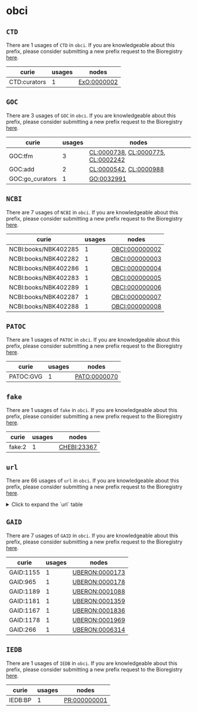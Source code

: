 # obci

## `CTD`

There are 1 usages of `CTD` in `obci`.
If you are knowledgeable about this prefix, please consider submitting a new prefix
request to the Bioregistry [here](https://github.com/biopragmatics/bioregistry/issues/new?assignees=cthoyt&labels=New%2CPrefix&template=new-prefix.yml&title=%5BResource%5D%3A%20CTD).

| curie        |   usages | nodes                                                     |
|--------------|----------|-----------------------------------------------------------|
| CTD:curators |        1 | [ExO:0000002](http://purl.obolibrary.org/obo/ExO_0000002) |

## `GOC`

There are 3 usages of `GOC` in `obci`.
If you are knowledgeable about this prefix, please consider submitting a new prefix
request to the Bioregistry [here](https://github.com/biopragmatics/bioregistry/issues/new?assignees=cthoyt&labels=New%2CPrefix&template=new-prefix.yml&title=%5BResource%5D%3A%20GOC).

| curie           |   usages | nodes                                                                                                                                                                     |
|-----------------|----------|---------------------------------------------------------------------------------------------------------------------------------------------------------------------------|
| GOC:tfm         |        3 | [CL:0000738](http://purl.obolibrary.org/obo/CL_0000738), [CL:0000775](http://purl.obolibrary.org/obo/CL_0000775), [CL:0002242](http://purl.obolibrary.org/obo/CL_0002242) |
| GOC:add         |        2 | [CL:0000542](http://purl.obolibrary.org/obo/CL_0000542), [CL:0000988](http://purl.obolibrary.org/obo/CL_0000988)                                                          |
| GOC:go_curators |        1 | [GO:0032991](http://purl.obolibrary.org/obo/GO_0032991)                                                                                                                   |

## `NCBI`

There are 7 usages of `NCBI` in `obci`.
If you are knowledgeable about this prefix, please consider submitting a new prefix
request to the Bioregistry [here](https://github.com/biopragmatics/bioregistry/issues/new?assignees=cthoyt&labels=New%2CPrefix&template=new-prefix.yml&title=%5BResource%5D%3A%20NCBI).

| curie                |   usages | nodes                                                           |
|----------------------|----------|-----------------------------------------------------------------|
| NCBI:books/NBK402285 |        1 | [OBCI:000000002](http://purl.obolibrary.org/obo/OBCI_000000002) |
| NCBI:books/NBK402282 |        1 | [OBCI:000000003](http://purl.obolibrary.org/obo/OBCI_000000003) |
| NCBI:books/NBK402286 |        1 | [OBCI:000000004](http://purl.obolibrary.org/obo/OBCI_000000004) |
| NCBI:books/NBK402283 |        1 | [OBCI:000000005](http://purl.obolibrary.org/obo/OBCI_000000005) |
| NCBI:books/NBK402289 |        1 | [OBCI:000000006](http://purl.obolibrary.org/obo/OBCI_000000006) |
| NCBI:books/NBK402287 |        1 | [OBCI:000000007](http://purl.obolibrary.org/obo/OBCI_000000007) |
| NCBI:books/NBK402288 |        1 | [OBCI:000000008](http://purl.obolibrary.org/obo/OBCI_000000008) |

## `PATOC`

There are 1 usages of `PATOC` in `obci`.
If you are knowledgeable about this prefix, please consider submitting a new prefix
request to the Bioregistry [here](https://github.com/biopragmatics/bioregistry/issues/new?assignees=cthoyt&labels=New%2CPrefix&template=new-prefix.yml&title=%5BResource%5D%3A%20PATOC).

| curie     |   usages | nodes                                                       |
|-----------|----------|-------------------------------------------------------------|
| PATOC:GVG |        1 | [PATO:0000070](http://purl.obolibrary.org/obo/PATO_0000070) |

## `fake`

There are 1 usages of `fake` in `obci`.
If you are knowledgeable about this prefix, please consider submitting a new prefix
request to the Bioregistry [here](https://github.com/biopragmatics/bioregistry/issues/new?assignees=cthoyt&labels=New%2CPrefix&template=new-prefix.yml&title=%5BResource%5D%3A%20fake).

| curie   |   usages | nodes                                                     |
|---------|----------|-----------------------------------------------------------|
| fake:2  |        1 | [CHEBI:23367](http://purl.obolibrary.org/obo/CHEBI_23367) |

## `url`

There are 66 usages of `url` in `obci`.
If you are knowledgeable about this prefix, please consider submitting a new prefix
request to the Bioregistry [here](https://github.com/biopragmatics/bioregistry/issues/new?assignees=cthoyt&labels=New%2CPrefix&template=new-prefix.yml&title=%5BResource%5D%3A%20url).

<details>
<summary>Click to expand the `url` table</summary>

| curie                                                                                                         |   usages | nodes                                                                                                                            |
|---------------------------------------------------------------------------------------------------------------|----------|----------------------------------------------------------------------------------------------------------------------------------|
| url:http://www.ncbi.nlm.nih.gov/books/NBK22259/                                                               |        1 | [DOID:0014667](http://purl.obolibrary.org/obo/DOID_0014667)                                                                      |
| url:http://ncit.nci.nih.gov/ncitbrowser/ConceptReport.jsp?dictionary=NCI_Thesaurus&version=14.10d&code=C26726 |        1 | [DOID:0050117](http://purl.obolibrary.org/obo/DOID_0050117)                                                                      |
| url:http://ghr.nlm.nih.gov/condition/congenital-hypothyroidism                                                |        1 | [DOID:0050328](http://purl.obolibrary.org/obo/DOID_0050328)                                                                      |
| url:https://www.cancer.gov/types/by-body-location                                                             |        1 | [DOID:0050686](http://purl.obolibrary.org/obo/DOID_0050686)                                                                      |
| url:http://omim.org/entry/210200                                                                              |        1 | [DOID:0050710](http://purl.obolibrary.org/obo/DOID_0050710)                                                                      |
| url:http://en.wikipedia.org/wiki/Type_I_tyrosinemia                                                           |        1 | [DOID:0050726](http://purl.obolibrary.org/obo/DOID_0050726)                                                                      |
| url:http://www.nlm.nih.gov/medlineplus/ency/article/002052.htm                                                |        1 | [DOID:0050737](http://purl.obolibrary.org/obo/DOID_0050737)                                                                      |
| url:https://rarediseases.info.nih.gov/diseases/2578/guanidinoacetate-methyltransferase-deficiency             |        1 | [DOID:0050799](http://purl.obolibrary.org/obo/DOID_0050799)                                                                      |
| url:http://www.orpha.net/consor/cgi-bin/OC_Exp.php?Lng=GB&Expert=418.0                                        |        1 | [DOID:0050811](http://purl.obolibrary.org/obo/DOID_0050811)                                                                      |
| url:http://en.wikipedia.org/wiki/Thoracic_cavity                                                              |        1 | [DOID:0060118](http://purl.obolibrary.org/obo/DOID_0060118)                                                                      |
| url:http://en.wikipedia.org/wiki/Aciduria                                                                     |        1 | [DOID:0060159](http://purl.obolibrary.org/obo/DOID_0060159)                                                                      |
| url:https://www.ncbi.nlm.nih.gov/pubmed/1977311                                                               |        1 | [DOID:0060740](http://purl.obolibrary.org/obo/DOID_0060740)                                                                      |
| url:https://www.ncbi.nlm.nih.gov/pubmed/7213387                                                               |        1 | [DOID:0060743](http://purl.obolibrary.org/obo/DOID_0060743)                                                                      |
| url:https://pubmed.ncbi.nlm.nih.gov/3128690/                                                                  |        1 | [DOID:0070541](http://purl.obolibrary.org/obo/DOID_0070541)                                                                      |
| url:http://en.wikipedia.org/wiki/Congenital_disorder                                                          |        1 | [DOID:0080015](http://purl.obolibrary.org/obo/DOID_0080015)                                                                      |
| url:https://ghr.nlm.nih.gov/condition/very-long-chain-acyl-coa-dehydrogenase-deficiency                       |        1 | [DOID:0080155](http://purl.obolibrary.org/obo/DOID_0080155)                                                                      |
| url:https://www.who.int/emergencies/diseases/novel-coronavirus-2019                                           |        1 | [DOID:0080600](http://purl.obolibrary.org/obo/DOID_0080600)                                                                      |
| url:https://www.ncbi.nlm.nih.gov/pubmed/16602100                                                              |        1 | [DOID:0111254](http://purl.obolibrary.org/obo/DOID_0111254)                                                                      |
| url:http://www2.merriam-webster.com/cgi-bin/mwmednlm?book=Medical&va=malaria                                  |        1 | [DOID:12365](http://purl.obolibrary.org/obo/DOID_12365)                                                                          |
| url:http://en.wikipedia.org/wiki/Circulatory_system                                                           |        1 | [DOID:1287](http://purl.obolibrary.org/obo/DOID_1287)                                                                            |
| url:http://en.wikipedia.org/wiki/Lung_cancer                                                                  |        1 | [DOID:1324](http://purl.obolibrary.org/obo/DOID_1324)                                                                            |
| url:http://en.wikipedia.org/w/index.php?title=Cell_proliferation                                              |        1 | [DOID:14566](http://purl.obolibrary.org/obo/DOID_14566)                                                                          |
| url:http://en.wikipedia.org/wiki/Propionic_acidemia                                                           |        1 | [DOID:14701](http://purl.obolibrary.org/obo/DOID_14701)                                                                          |
| url:https://ghr.nlm.nih.gov/condition/beta-ketothiolase-deficiency#statistics                                 |        1 | [DOID:14723](http://purl.obolibrary.org/obo/DOID_14723)                                                                          |
| url:http://ghr.nlm.nih.gov/condition/methylmalonic-acidemia                                                   |        1 | [DOID:14749](http://purl.obolibrary.org/obo/DOID_14749)                                                                          |
| url:http://en.wikipedia.org/wiki/Isovaleric_acidemia                                                          |        1 | [DOID:14753](http://purl.obolibrary.org/obo/DOID_14753)                                                                          |
| url:http://en.wikipedia.org/wiki/Argininosuccinic_aciduria                                                    |        1 | [DOID:14755](http://purl.obolibrary.org/obo/DOID_14755)                                                                          |
| url:http://en.wikipedia.org/wiki/Reproductive_system                                                          |        1 | [DOID:15](http://purl.obolibrary.org/obo/DOID_15)                                                                                |
| url:http://en.wikipedia.org/wiki/Cognitive_disorder                                                           |        1 | [DOID:1561](http://purl.obolibrary.org/obo/DOID_1561)                                                                            |
| url:http://www2.merriam-webster.com/cgi-bin/mwmednlm?book=Medical&va=respiratory%20system                     |        1 | [DOID:1579](http://purl.obolibrary.org/obo/DOID_1579)                                                                            |
| url:http://en.wikipedia.org/wiki/Integumentary_system                                                         |        1 | [DOID:16](http://purl.obolibrary.org/obo/DOID_16)                                                                                |
| url:http://www2.merriam-webster.com/cgi-bin/mwmednlm?book=Medical&va=cancer                                   |        1 | [DOID:162](http://purl.obolibrary.org/obo/DOID_162)                                                                              |
| url:http://en.wikipedia.org/wiki/Human_musculoskeletal_system#Diseases_and_disorders                          |        1 | [DOID:17](http://purl.obolibrary.org/obo/DOID_17)                                                                                |
| url:http://en.wikipedia.org/wiki/Urinary_system                                                               |        1 | [DOID:18](http://purl.obolibrary.org/obo/DOID_18)                                                                                |
| url:http://en.wikipedia.org/wiki/Reproductive_system_disease                                                  |        1 | [DOID:229](http://purl.obolibrary.org/obo/DOID_229)                                                                              |
| url:http://www.cancer.gov/dictionary?CdrID=445074                                                             |        1 | [DOID:2394](http://purl.obolibrary.org/obo/DOID_2394)                                                                            |
| url:http://en.wikipedia.org/wiki/Endocrine_system                                                             |        1 | [DOID:28](http://purl.obolibrary.org/obo/DOID_28)                                                                                |
| url:http://en.wikipedia.org/wiki/Immune_system                                                                |        1 | [DOID:2914](http://purl.obolibrary.org/obo/DOID_2914)                                                                            |
| url:http://www2.merriam-webster.com/cgi-bin/mwmednlm?book=Medical&va=tuberculosis                             |        1 | [DOID:2957](http://purl.obolibrary.org/obo/DOID_2957)                                                                            |
| url:http://en.wikipedia.org/wiki/Lipid_metabolism                                                             |        1 | [DOID:3146](http://purl.obolibrary.org/obo/DOID_3146)                                                                            |
| url:https://www.ncbi.nlm.nih.gov/pmc/articles/PMC3041577/                                                     |        1 | [DOID:4](http://purl.obolibrary.org/obo/DOID_4)                                                                                  |
| url:http://www.nlm.nih.gov/medlineplus/ency/article/000602.htm                                                |        1 | [DOID:526](http://purl.obolibrary.org/obo/DOID_526)                                                                              |
| url:http://ghr.nlm.nih.gov/                                                                                   |        1 | [DOID:630](http://purl.obolibrary.org/obo/DOID_630)                                                                              |
| url:http://www.ncbi.nlm.nih.gov/mesh/68008659                                                                 |        1 | [DOID:655](http://purl.obolibrary.org/obo/DOID_655)                                                                              |
| url:http://www2.merriam-webster.com/cgi-bin/mwmednlm?book=Medical&va=anatomic                                 |        1 | [DOID:7](http://purl.obolibrary.org/obo/DOID_7)                                                                                  |
| url:http://www2.merriam-webster.com/cgi-bin/mwmednlm?book=Medical&va=rheumatoid%20arthritis                   |        1 | [DOID:7148](http://purl.obolibrary.org/obo/DOID_7148)                                                                            |
| url:https://www.ncbi.nlm.nih.gov/books/NBK1741/                                                               |        1 | [DOID:74](http://purl.obolibrary.org/obo/DOID_74)                                                                                |
| url:http://en.wikipedia.org/wiki/Human_gastrointestinal_tract                                                 |        1 | [DOID:77](http://purl.obolibrary.org/obo/DOID_77)                                                                                |
| url:http://www.nlm.nih.gov/medlineplus/ency/article/000066.htm                                                |        1 | [DOID:850](http://purl.obolibrary.org/obo/DOID_850)                                                                              |
| url:http://en.wikipedia.org/wiki/Nervous_system                                                               |        1 | [DOID:863](http://purl.obolibrary.org/obo/DOID_863)                                                                              |
| url:http://en.wikipedia.org/wiki/Inborn_errors_of_amino_acid_metabolism                                       |        1 | [DOID:9252](http://purl.obolibrary.org/obo/DOID_9252)                                                                            |
| url:http://www.cancer.gov/dictionary?CdrID=444983                                                             |        1 | [DOID:9256](http://purl.obolibrary.org/obo/DOID_9256)                                                                            |
| url:http://en.wikipedia.org/wiki/Homocystinuria                                                               |        1 | [DOID:9263](http://purl.obolibrary.org/obo/DOID_9263)                                                                            |
| url:http://www2.merriam-webster.com/cgi-bin/mwmednlm?book=Medical&va=maple%20syrup%20urine%20disease          |        1 | [DOID:9269](http://purl.obolibrary.org/obo/DOID_9269)                                                                            |
| url:https://www.genome.gov/Genetic-Disorders/Phenylketonuria                                                  |        1 | [DOID:9281](http://purl.obolibrary.org/obo/DOID_9281)                                                                            |
| url:http://www.merck.com/mmhe/sec17/ch198/ch198a.html                                                         |        1 | [DOID:934](http://purl.obolibrary.org/obo/DOID_934)                                                                              |
| url:http://www.geneontology.org/formats/oboInOwl#created_by                                                   |        1 | [http://www.geneontology.org/formats/oboInOwl#created_by](http://www.geneontology.org/formats/oboInOwl#created_by)               |
| url:http://www.geneontology.org/formats/oboInOwl#creation_date                                                |        1 | [http://www.geneontology.org/formats/oboInOwl#creation_date](http://www.geneontology.org/formats/oboInOwl#creation_date)         |
| url:http://www.geneontology.org/formats/oboInOwl#hasAlternativeId                                             |        1 | [http://www.geneontology.org/formats/oboInOwl#hasAlternativeId](http://www.geneontology.org/formats/oboInOwl#hasAlternativeId)   |
| url:http://www.geneontology.org/formats/oboInOwl#hasOBONamespace                                              |        1 | [http://www.geneontology.org/formats/oboInOwl#hasOBONamespace](http://www.geneontology.org/formats/oboInOwl#hasOBONamespace)     |
| url:http://www.geneontology.org/formats/oboInOwl#hasRelatedSynonym                                            |        1 | [http://www.geneontology.org/formats/oboInOwl#hasRelatedSynonym](http://www.geneontology.org/formats/oboInOwl#hasRelatedSynonym) |
| url:http://purl.obolibrary.org/obo/IAO_0020000                                                                |        1 | [http://www.geneontology.org/formats/oboInOwl#id](http://www.geneontology.org/formats/oboInOwl#id)                               |
| url:http://www.geneontology.org/formats/oboInOwl#inSubset                                                     |        1 | [http://www.geneontology.org/formats/oboInOwl#inSubset](http://www.geneontology.org/formats/oboInOwl#inSubset)                   |
| url:http://www.w3.org/2000/01/rdf-schema#comment                                                              |        1 | [http://www.w3.org/2000/01/rdf-schema#comment](http://www.w3.org/2000/01/rdf-schema#comment)                                     |
| url:https://www.w3.org/TR/owl-guide/                                                                          |        1 | [http://www.w3.org/2000/01/rdf-schema#label](http://www.w3.org/2000/01/rdf-schema#label)                                         |
| url:https://www.w3.org/2009/08/skos-reference/skos.html#exactMatch                                            |        1 | [http://www.w3.org/2004/02/skos/core#exactMatch](http://www.w3.org/2004/02/skos/core#exactMatch)                                 |

</details>

## `GAID`

There are 7 usages of `GAID` in `obci`.
If you are knowledgeable about this prefix, please consider submitting a new prefix
request to the Bioregistry [here](https://github.com/biopragmatics/bioregistry/issues/new?assignees=cthoyt&labels=New%2CPrefix&template=new-prefix.yml&title=%5BResource%5D%3A%20GAID).

| curie     |   usages | nodes                                                           |
|-----------|----------|-----------------------------------------------------------------|
| GAID:1155 |        1 | [UBERON:0000173](http://purl.obolibrary.org/obo/UBERON_0000173) |
| GAID:965  |        1 | [UBERON:0000178](http://purl.obolibrary.org/obo/UBERON_0000178) |
| GAID:1189 |        1 | [UBERON:0001088](http://purl.obolibrary.org/obo/UBERON_0001088) |
| GAID:1181 |        1 | [UBERON:0001359](http://purl.obolibrary.org/obo/UBERON_0001359) |
| GAID:1167 |        1 | [UBERON:0001836](http://purl.obolibrary.org/obo/UBERON_0001836) |
| GAID:1178 |        1 | [UBERON:0001969](http://purl.obolibrary.org/obo/UBERON_0001969) |
| GAID:266  |        1 | [UBERON:0006314](http://purl.obolibrary.org/obo/UBERON_0006314) |

## `IEDB`

There are 1 usages of `IEDB` in `obci`.
If you are knowledgeable about this prefix, please consider submitting a new prefix
request to the Bioregistry [here](https://github.com/biopragmatics/bioregistry/issues/new?assignees=cthoyt&labels=New%2CPrefix&template=new-prefix.yml&title=%5BResource%5D%3A%20IEDB).

| curie   |   usages | nodes                                                       |
|---------|----------|-------------------------------------------------------------|
| IEDB:BP |        1 | [PR:000000001](http://purl.obolibrary.org/obo/PR_000000001) |

